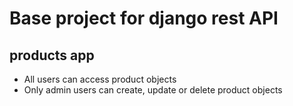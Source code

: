 # Base project for django rest API

## products app
* All users can access product objects
* Only admin users can create, update or delete product objects

